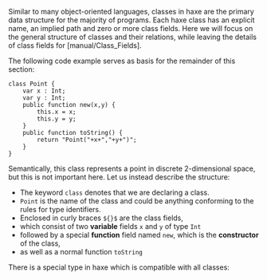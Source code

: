 Similar to many object-oriented languages, classes in haxe are the primary data structure for the majority of programs. Each haxe class has an explicit name, an implied path and zero or more class fields. Here we will focus on the general structure of classes and their relations, while leaving the details of class fields for [manual/Class_Fields].

The following code example serves as basis for the remainder of this section:

```
class Point {
	var x : Int;
	var y : Int;
	public function new(x,y) {
		this.x = x;
		this.y = y;
	}
	public function toString() {
		return "Point("+x+","+y+")";
	}
}
```
Semantically, this class represents a point in discrete 2-dimensional space, but this is not important here. Let us instead describe the structure:



* The keyword `class` denotes that we are declaring a class.
* `Point` is the name of the class and could be anything conforming to the rules for type identifiers.
* Enclosed in curly braces `${}$` are the class fields,
* which consist of two **variable** fields `x` and `y` of type `Int`
* followed by a special **function** field named `new`, which is the **constructor** of the class,
* as well as a normal function `toString`


There is a special type in haxe which is compatible with all classes: